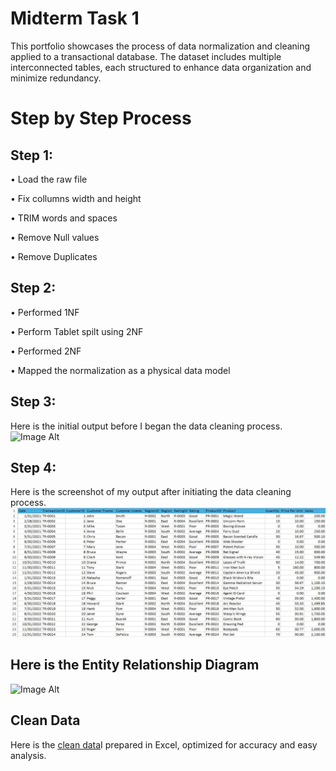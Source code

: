 # Midterm Task 1
This portfolio showcases the process of data normalization and cleaning applied to a transactional database. The dataset includes multiple interconnected tables, each structured to enhance data organization and minimize redundancy.

# Step by Step Process

## Step 1:

• Load the raw file

• Fix collumns width and height

• TRIM words and spaces

• Remove Null values

• Remove Duplicates

## Step 2:

• Performed 1NF

• Perform Tablet spilt using 2NF

• Performed 2NF

• Mapped the normalization as a physical data model

## Step 3:
Here is the initial output before I began the data cleaning process.
![Image Alt](https://github.com/artjohnamaro/EDM-V3/blob/d58bee6bb9af3d847026f0d39a649bc96e3b7a43/images/before.png)

## Step 4: 
Here is the screenshot of my output after initiating the data cleaning process.
![Iamage Alt](https://github.com/artjohnamaro/EDM-PORTFOLIO/blob/b980aa0b5754eadc4a659788a2cfc44e11de9c42/images/Messenger_creation_3B040BBC-44AE-4D6F-B40A-F91A3581E6BC.jpeg)
## Here is the Entity Relationship Diagram 
![Image Alt](https://github.com/artjohnamaro/EDM-V3/blob/7968688b55ba0792630eb256bc5736108bfe95be/images/ERD%20(ART%20JOHN%20AMARO).png)


## Clean Data
Here is the [clean data]( https://github.com/artjohnamaro/EDM-PORTFOLIO/blob/7adae8eaf08918599285ad8425edd88ae61c524a/Midterm%20Task%201/Clean_Data(Art%20John)-1.xlsx)I prepared in Excel, optimized for accuracy and easy analysis.
